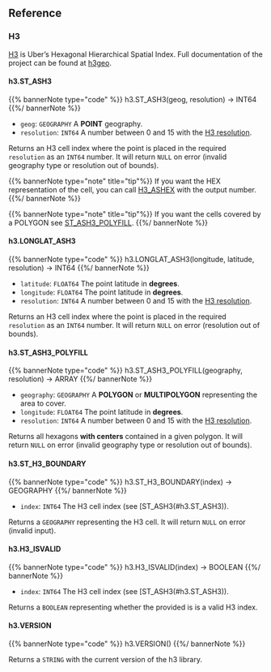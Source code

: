 ## Reference

### H3

[H3](https://eng.uber.com/h3/) is Uber’s Hexagonal Hierarchical Spatial Index. Full documentation of the project can be found at [h3geo](https://h3geo.org/docs).

#### h3.ST_ASH3

{{% bannerNote type="code" %}}
h3.ST_ASH3(geog, resolution) -> INT64
{{%/ bannerNote %}}

* `geog`: `GEOGRAPHY` A **POINT** geography.
* `resolution`: `INT64` A number between 0 and 15 with the [H3 resolution](https://h3geo.org/docs/core-library/restable).

Returns an H3 cell index where the point is placed in the required `resolution` as an `INT64` number. It will return `NULL` on error (invalid geography type or resolution out of bounds).

{{% bannerNote type="note" title="tip"%}}
If you want the HEX representation of the cell, you can call [H3_ASHEX](#h3.H3ASHEX) with the output number.
{{%/ bannerNote %}}

{{% bannerNote type="note" title="tip"%}}
If you want the cells covered by a POLYGON see [ST_ASH3_POLYFILL](#h3.ST_ASH3_POLYFILL).
{{%/ bannerNote %}}

#### h3.LONGLAT_ASH3

{{% bannerNote type="code" %}}
h3.LONGLAT_ASH3(longitude, latitude, resolution) -> INT64
{{%/ bannerNote %}}

* `latitude`: `FLOAT64` The point latitude in **degrees**.
* `longitude`: `FLOAT64` The point latitude in **degrees**.
* `resolution`: `INT64` A number between 0 and 15 with the [H3 resolution](https://h3geo.org/docs/core-library/restable).

Returns an H3 cell index where the point is placed in the required `resolution` as an `INT64` number. It will return `NULL` on error (resolution out of bounds).

#### h3.ST_ASH3_POLYFILL

{{% bannerNote type="code" %}}
h3.ST_ASH3_POLYFILL(geography, resolution) -> ARRAY<INT64>
{{%/ bannerNote %}}

* `geography`: `GEOGRAPHY` A **POLYGON** or **MULTIPOLYGON** representing the area to cover.
* `longitude`: `FLOAT64` The point latitude in **degrees**.
* `resolution`: `INT64` A number between 0 and 15 with the [H3 resolution](https://h3geo.org/docs/core-library/restable).

Returns all hexagons **with centers** contained in a given polygon. It will return `NULL` on error (invalid geography type or resolution out of bounds).

#### h3.ST_H3_BOUNDARY

{{% bannerNote type="code" %}}
h3.ST_H3_BOUNDARY(index) -> GEOGRAPHY
{{%/ bannerNote %}}

* `index`: `INT64` The H3 cell index (see [ST_ASH3(#h3.ST_ASH3)).

Returns a `GEOGRAPHY` representing the H3 cell. It will return `NULL` on error (invalid input).

#### h3.H3_ISVALID

{{% bannerNote type="code" %}}
h3.H3_ISVALID(index) -> BOOLEAN
{{%/ bannerNote %}}

* `index`: `INT64` The H3 cell index (see [ST_ASH3(#h3.ST_ASH3)).

Returns a `BOOLEAN` representing whether the provided is is a valid H3 index.

#### h3.VERSION

{{% bannerNote type="code" %}}
h3.VERSION()
{{%/ bannerNote %}}

Returns a `STRING` with the current version of the h3 library.